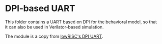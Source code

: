 # DPI-based UART

This folder contains a UART based on DPI for the behavioral model, so that it
can also be used in Verilator-based simulation.

The module is a copy from [lowRISC's DPI
UART](https://github.com/lowRISC/opentitan/tree/master/hw/dv/dpi/uartdpi).
